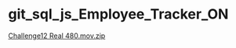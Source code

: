 # git_sql_js_Employee_Tracker_ON
[Challenge12 Real 480.mov.zip](https://github.com/Owennewlove/git_sql_js_Employee_Tracker_ON/files/9611238/Challenge12.Real.480.mov.zip)
